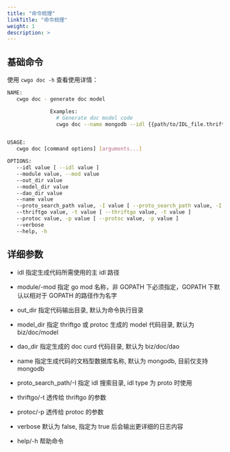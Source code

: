 ```yaml
---
title: "命令梳理"
linkTitle: "命令梳理"
weight: 1
description: >
---
```


## 基础命令

使用 `cwgo doc -h` 查看使用详情：

```sh
NAME:
   cwgo doc - generate doc model

              Examples:
                # Generate doc model code
                cwgo doc --name mongodb --idl {{path/to/IDL_file.thrift}}


USAGE:
   cwgo doc [command options] [arguments...]

OPTIONS:
   --idl value [ --idl value ]                                                  Specify the IDL file path. (.thrift or .proto)
   --module value, --mod value                                                  Specify the Go module name to generate go.mod.
   --out_dir value                                                              Specify output directory, default is current dir.
   --model_dir value                                                            Specify model output directory, default is biz/doc/model.
   --dao_dir value                                                              Specify dao output directory, default is biz/doc/dao.
   --name value                                                                 Specify specific doc name, default is mongodb.
   --proto_search_path value, -I value [ --proto_search_path value, -I value ]  Add an IDL search path for includes.
   --thriftgo value, -t value [ --thriftgo value, -t value ]                    Specify arguments for the thriftgo. ({flag}={value})
   --protoc value, -p value [ --protoc value, -p value ]                        Specify arguments for the protoc. ({flag}={value})
   --verbose                                                                    Turn on verbose mode, default is false. (default: false)
   --help, -h                                                                   show help (default: false)
```

## 详细参数

- idl                       指定生成代码所需使用的主 idl 路径

- module/-mod                指定 go mod 名称，非 GOPATH 下必须指定，GOPATH 下默认以相对于 GOPATH 的路径作为名字

- out_dir                   指定代码输出目录, 默认为命令执行目录

- model_dir                 指定 thriftgo 或 protoc 生成的 model 代码目录, 默认为 biz/doc/model

- dao_dir                   指定生成的 doc curd 代码目录, 默认为 biz/doc/dao

- name                      指定生成代码的文档型数据库名称, 默认为 mongodb, 目前仅支持 mongodb

- proto_search_path/-I    指定 idl 搜索目录, idl type 为 proto 时使用

- thriftgo/-t             透传给 thriftgo 的参数

- protoc/-p               透传给 protoc 的参数

- verbose                   默认为 false, 指定为 true 后会输出更详细的日志内容

- help/-h                 帮助命令
